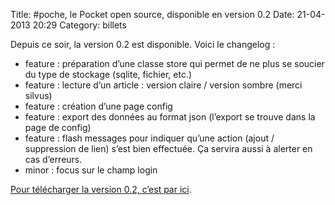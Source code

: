 Title: #poche, le Pocket open source, disponible en version 0.2
Date: 21-04-2013 20:29
Category: billets

Depuis ce soir, la version 0.2 est disponible. Voici le changelog :

* feature : préparation d’une classe store qui permet de ne plus se soucier du type de stockage (sqlite, fichier, etc.)
* feature : lecture d’un article : version claire / version sombre (merci silvus)
* feature : création d’une page config
* feature : export des données au format json (l’export se trouve dans la page de config)
* feature : flash messages pour indiquer qu’une action (ajout / suppression de lien) s’est bien effectuée. Ça servira aussi à alerter en cas d’erreurs.
* minor : focus sur le champ login

[Pour télécharger la version 0.2, c’est par ici](https://wallabag.org).

